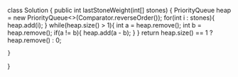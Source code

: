 class Solution {
    public int lastStoneWeight(int[] stones) {
        PriorityQueue<Integer> heap = new PriorityQueue<>(Comparator.reverseOrder());
        for(int i : stones){
            heap.add(i);
        }
        while(heap.size() > 1){
            int a = heap.remove();
            int b = heap.remove();
            if(a != b){
                heap.add(a - b);
            }
        }
        return heap.size() == 1 ? heap.remove() : 0;


    }
}
